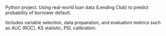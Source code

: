 Python project. Using real-world loan data (Lending Club) to predict probability of borrower default.

Includes variable selection, data preparation, and evaluation metrics such as AUC (ROC), KS statistic, PSI, calibration.
